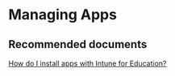 <properties
	pageTitle="Managing Apps"
	description="Managing Apps"
	service="microsoft.intune"
	resource="intune"
	authors="mackie1604"
	displayOrder=""
	selfHelpType="generic"
	supportTopicIds="32568692"
	resourceTags=""
	productPesIds="15584"
	cloudEnvironments="public"
	articleId="7b515263-bcb4-4d4b-abe6-b922be5074a8"
/>

# Managing Apps

## **Recommended documents**

[How do I install apps with Intune for Education?](https://docs.microsoft.com/intune-education/install-apps)<br>


